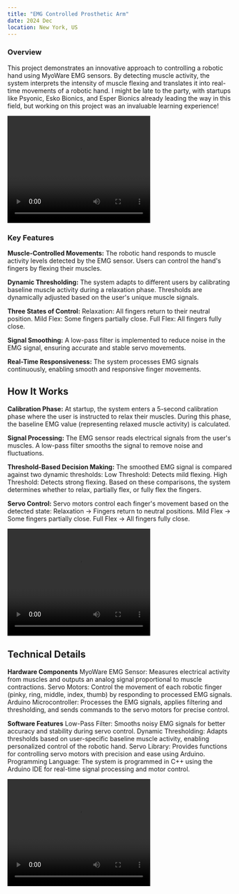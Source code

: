 ```yaml
---
title: "EMG Controlled Prosthetic Arm"
date: 2024 Dec
location: New York, US
---
```


### Overview
This project demonstrates an innovative approach to controlling a robotic hand using MyoWare EMG sensors. By detecting muscle activity, the system interprets the intensity of muscle flexing and translates it into real-time movements of a robotic hand. I might be late to the party, with startups like Psyonic, Esko Bionics, and Esper Bionics already leading the way in this field, but working on this project was an invaluable learning experience!

<video width="320" height="240" controls autoplay>
  <source src='/images/grasp.mp4' type='video/mp4'>
  Your browser does not support the video tag.
</video>


### Key Features
**Muscle-Controlled Movements:**
The robotic hand responds to muscle activity levels detected by the EMG sensor.
Users can control the hand's fingers by flexing their muscles.

**Dynamic Thresholding:**
The system adapts to different users by calibrating baseline muscle activity during a relaxation phase.
Thresholds are dynamically adjusted based on the user's unique muscle signals.

**Three States of Control:**
Relaxation: All fingers return to their neutral position.
Mild Flex: Some fingers partially close.
Full Flex: All fingers fully close.

**Signal Smoothing:**
A low-pass filter is implemented to reduce noise in the EMG signal, ensuring accurate and stable servo movements.

**Real-Time Responsiveness:**
The system processes EMG signals continuously, enabling smooth and responsive finger movements.

## How It Works

**Calibration Phase:**
At startup, the system enters a 5-second calibration phase where the user is instructed to relax their muscles.
During this phase, the baseline EMG value (representing relaxed muscle activity) is calculated.

**Signal Processing:**
The EMG sensor reads electrical signals from the user's muscles.
A low-pass filter smooths the signal to remove noise and fluctuations.

**Threshold-Based Decision Making:**
The smoothed EMG signal is compared against two dynamic thresholds:
Low Threshold: Detects mild flexing.
High Threshold: Detects strong flexing.
Based on these comparisons, the system determines whether to relax, partially flex, or fully flex the fingers.

**Servo Control:**
Servo motors control each finger's movement based on the detected state:
Relaxation → Fingers return to neutral positions.
Mild Flex → Some fingers partially close.
Full Flex → All fingers fully close.

<video width="320" height="240" controls autoplay>
  <source src='/images/gestures.mp4' type='video/mp4'>
  Your browser does not support the video tag.
</video>


## Technical Details

**Hardware Components**
MyoWare EMG Sensor: Measures electrical activity from muscles and outputs an analog signal proportional to muscle contractions.
Servo Motors: Control the movement of each robotic finger (pinky, ring, middle, index, thumb) by responding to processed EMG signals.
Arduino Microcontroller: Processes the EMG signals, applies filtering and thresholding, and sends commands to the servo motors for precise control.

**Software Features**
Low-Pass Filter: Smooths noisy EMG signals for better accuracy and stability during servo control.
Dynamic Thresholding: Adapts thresholds based on user-specific baseline muscle activity, enabling personalized control of the robotic hand.
Servo Library: Provides functions for controlling servo motors with precision and ease using Arduino.
Programming Language: The system is programmed in C++ using the Arduino IDE for real-time signal processing and motor control.


<video width="320" height="240" controls autoplay>
  <source src='/images/gestures1.mp4' type='video/mp4'>
  Your browser does not support the video tag.
</video>
